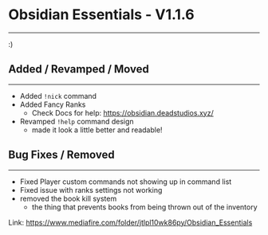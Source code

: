 # Obsidian Essentials - V1.1.6
---
:)

## Added / Revamped / Moved
---
- Added `!nick` command
- Added Fancy Ranks
  - Check Docs for help: https://obsidian.deadstudios.xyz/
- Revamped `!help` command design
  - made it look a little better and readable!



## Bug Fixes / Removed
---
- Fixed Player custom commands not showing up in command list
- Fixed issue with ranks settings not working
- removed the book kill system
  - the thing that prevents books from being thrown out of the inventory


Link: https://www.mediafire.com/folder/jtlpl10wk86py/Obsidian_Essentials